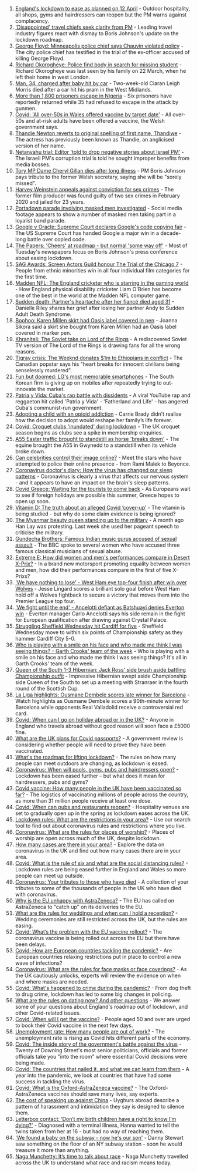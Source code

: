 1. [England's lockdown to ease as planned on 12 April](https://www.bbc.co.uk/news/uk-56641596) - Outdoor hospitality, all shops, gyms and hairdressers can reopen but the PM warns against complacency.
2. ['Disappointed' travel chiefs seek clarity from PM](https://www.bbc.co.uk/news/business-56644058) - Leading travel industry figures react with dismay to Boris Johnson's update on the lockdown roadmap.
3. [George Floyd: Minneapolis police chief says Chauvin violated policy](https://www.bbc.co.uk/news/world-us-canada-56642582) - The city police chief has testified in the trial of the ex-officer accused of killing George Floyd.
4. [Richard Okorogheye: Police find body in search for missing student](https://www.bbc.co.uk/news/uk-56641583) - Richard Okorogheye was last seen by his family on 22 March, when he left their home in west London.
5. [Man, 34, charged after baby hit by car](https://www.bbc.co.uk/news/uk-england-56644335) - Two-week-old Ciaran Leigh Morris died after a car hit his pram in the West Midlands.
6. [More than 1,800 prisoners escape in Nigeria](https://www.bbc.co.uk/news/world-africa-56644577) - Six prisoners have reportedly returned while 35 had refused to escape in the attack by gunmen.
7. [Covid: 'All over-50s in Wales offered vaccine by target date'](https://www.bbc.co.uk/news/uk-wales-56639409) - All over-50s and at-risk adults have been offered a vaccine, the Welsh government says.
8. [Thandie Newton reverts to original spelling of first name, Thandiwe](https://www.bbc.co.uk/news/entertainment-arts-56638260) - The actress has previously been known as Thandie, an anglicised version of her name.
9. [Netanyahu trial: Editor 'told to drop negative stories about Israel PM'](https://www.bbc.co.uk/news/world-middle-east-56606223) - The Israeli PM's corruption trial is told he sought improper benefits from media bosses.
10. [Tory MP Dame Cheryl Gillan dies after long illness](https://www.bbc.co.uk/news/uk-56641597) - PM Boris Johnson pays tribute to the former Welsh secretary, saying she will be "sorely missed".
11. [Harvey Weinstein appeals against conviction for sex crimes](https://www.bbc.co.uk/news/world-us-canada-56642644) - The former film producer was found guilty of two sex crimes in February 2020 and jailed for 23 years.
12. [Portadown parade involving masked men investigated](https://www.bbc.co.uk/news/uk-northern-ireland-56592378) - Social media footage appears to show a number of masked men taking part in a loyalist band parade.
13. [Google v Oracle: Supreme Court declares Google's code copying fair](https://www.bbc.co.uk/news/technology-56639088) - The US Supreme Court has handed Google a major win in a decade-long battle over copied code.
14. [The Papers: 'Cheers' at roadmap - but normal 'some way off'](https://www.bbc.co.uk/news/blogs-the-papers-56644717) - Most of Tuesday's newspapers focus on Boris Johnson's press conference about easing lockdown.
15. [SAG Awards: Screen Actors Guild honour The Trial of the Chicago 7](https://www.bbc.co.uk/news/entertainment-arts-56637214) - People from ethnic minorities win in all four individual film categories for the first time.
16. [Madden NFL: The England cricketer who is starring in the gaming world](https://www.bbc.co.uk/sport/cricket/56588937) - How England physical disability cricketer Liam O'Brien has become one of the best in the world at the Madden NFL computer game.
17. [Sudden death: Partner's heartache after her fiancé died aged 31](https://www.bbc.co.uk/news/uk-england-lancashire-56590347) - Danielle Riley shares her grief after losing her partner Andy to Sudden Adult Death Syndrome.
18. [Boohoo: Karen Millen skirt had Oasis label covered in pen](https://www.bbc.co.uk/news/business-56630546) - Joanna Sikora said a skirt she bought from Karen Millen had an Oasis label covered in marker pen.
19. [Khraniteli: The Soviet take on Lord of the Rings](https://www.bbc.co.uk/news/world-europe-56641258) - A rediscovered Soviet TV version of The Lord of the Rings is drawing fans for all the wrong reasons.
20. [Tigray crisis: The Weeknd donates $1m to Ethiopians in conflict](https://www.bbc.co.uk/news/world-africa-56638328) - The Canadian popstar says his "heart breaks for innocent civilians being senselessly murdered".
21. [Fun but doomed: LG's most memorable smartphones](https://www.bbc.co.uk/news/technology-56638991) - The South Korean firm is giving up on mobiles after repeatedly trying to out-innovate the market.
22. [Patria y Vida: Cuba's rap battle with dissidents](https://www.bbc.co.uk/news/world-latin-america-56606748) - A viral YouTube rap and reggaeton hit called 'Patria y Vida' - 'Fatherland and Life' - has angered Cuba's communist-run government.
23. [Adopting a child with an opioid addiction](https://www.bbc.co.uk/news/world-us-canada-56581394) - Carrie Brady didn’t realise how the decision to adopt would reshape her family’s life forever.
24. [Covid: Croquet clubs 'inundated' during lockdown](https://www.bbc.co.uk/news/uk-england-sussex-56593488) - The UK croquet season begins as clubs see a spike in membership enquiries.
25. [A55 Easter traffic brought to standstill as horse 'breaks down'](https://www.bbc.co.uk/news/uk-wales-56634445) - The equine brought the A55 in Gwynedd to a standstill when its vehicle broke down.
26. [Can celebrities control their image online?](https://www.bbc.co.uk/news/entertainment-arts-56592762) - Meet the stars who have attempted to police their online presence - from Rami Malek to Beyonce.
27. [Coronavirus doctor's diary: How the virus has changed our sleep patterns](https://www.bbc.co.uk/news/health-56618649) - Coronavirus is clearly a virus that affects our nervous system - and it appears to have an impact on the brain's sleep patterns.
28. [Covid Greece: Waiting for the tourists to come back](https://www.bbc.co.uk/news/world-europe-56600957) - As Europeans wait to see if foreign holidays are possible this summer, Greece hopes to open up soon.
29. [Vitamin D: The truth about an alleged Covid ‘cover-up’](https://www.bbc.co.uk/news/health-56180921) - The vitamin is being studied - but why do some claim evidence is being ignored?
30. [The Myanmar beauty queen standing up to the military](https://www.bbc.co.uk/news/world-asia-56602683) - A month ago Han Lay was protesting. Last week she used her pageant speech to criticise the military.
31. [Gundecha Brothers: Famous Indian music gurus accused of sexual assault](https://www.bbc.co.uk/news/world-asia-india-56523999) - The BBC spoke to several women who have accused three famous classical musicians of sexual abuse.
32. [Extreme E: How did women and men's performances compare in Desert X-Prix?](https://www.bbc.co.uk/sport/motorsport/56618503) - In a brand new motorsport promoting equality between women and men, how did their performances compare in the first of five X-Prixs?
33. ['We have nothing to lose' - West Ham eye top-four finish after win over Wolves](https://www.bbc.co.uk/sport/football/56560430) - Jesse Lingard scores a brilliant solo goal before West Ham hold off a Wolves fightback to secure a victory that moves them into the Premier League top four.
34. ['We fight until the end' - Ancelotti defiant as Batshuayi denies Everton win](https://www.bbc.co.uk/sport/football/56560431) - Everton manager Carlo Ancelotti says his side remain in the fight for European qualification after drawing against Crystal Palace.
35. [Struggling Sheffield Wednesday hit Cardiff for five](https://www.bbc.co.uk/sport/football/56560217) - Sheffield Wednesday move to within six points of Championship safety as they hammer Cardiff City 5-0.
36. [Who is playing with a smile on his face and who made me think I was seeing things? - Garth Crooks' team of the week](https://www.bbc.co.uk/sport/football/56598493) - Who is playing with a smile on his face and who made me think I was seeing things? It's all in Garth Crooks' team of the week.
37. [Queen of the South 1-3 Hibernian: Jack Ross' side brush aside battling Championship outfit](https://www.bbc.co.uk/sport/football/55776818) - Impressive Hibernian swept aside Championship side Queen of the South to set up a meeting with Stranraer in the fourth round of the Scottish Cup.
38. [La Liga highlights: Ousmane Dembele scores late winner for Barcelona](https://www.bbc.co.uk/sport/av/football/56644951) - Watch highlights as Ousmane Dembele scores a 90th-minute winner for Barcelona while opponents Real Valladolid receive a controversial red card.
39. [Covid: When can I go on holiday abroad or in the UK?](https://www.bbc.co.uk/news/explainers-52646738) - Anyone in England who travels abroad without good reason will soon face a £5000 fine.
40. [What are the UK plans for Covid passports?](https://www.bbc.co.uk/news/explainers-55718553) - A government review is considering whether people will need to prove they have been vaccinated.
41. [What's the roadmap for lifting lockdown?](https://www.bbc.co.uk/news/explainers-52530518) - The rules on how many people can meet outdoors are changing, as lockdown is eased.
42. [Coronavirus: When will pools, gyms, pubs and hairdressers open?](https://www.bbc.co.uk/news/explainers-53349989) - Lockdown has been eased further - but what does it mean for hairdressers, pubs and gyms?
43. [Covid vaccine: How many people in the UK have been vaccinated so far?](https://www.bbc.co.uk/news/health-55274833) - The logistics of vaccinating millions of people across the country, as more than 31 million people receive at least one dose.
44. [Covid: When can pubs and restaurants reopen?](https://www.bbc.co.uk/news/business-52977388) - Hospitality venues are set to gradually open up in the spring as lockdown eases across the UK.
45. [Lockdown rules: What are the restrictions in your area?](https://www.bbc.co.uk/news/uk-54373904) - Use our search tool to find out about coronavirus rules and restrictions where you live.
46. [Coronavirus: What are the rules for places of worship?](https://www.bbc.co.uk/news/explainers-53219921) - Places of worship are open across much of the UK, despite lockdown.
47. [How many cases are there in your area?](https://www.bbc.co.uk/news/uk-51768274) - Explore the data on coronavirus in the UK and find out how many cases there are in your area.
48. [Covid: What is the rule of six and what are the social distancing rules?](https://www.bbc.co.uk/news/uk-51506729) - Lockdown rules are being eased further in England and Wales so more people can meet up outside.
49. [Coronavirus: Your tributes to those who have died](https://www.bbc.co.uk/news/uk-52676411) - A collection of your tributes to some of the thousands of people in the UK who have died with coronavirus.
50. [Why is the EU unhappy with AstraZeneca?](https://www.bbc.co.uk/news/56483766) - The EU has called on AstraZeneca to "catch up" on its deliveries to the EU.
51. [What are the rules for weddings and when can I hold a reception?](https://www.bbc.co.uk/news/explainers-52811509) - Wedding ceremonies are still restricted across the UK, but the rules are easing.
52. [Covid: What’s the problem with the EU vaccine rollout?](https://www.bbc.co.uk/news/explainers-52380823) - The coronavirus vaccine is being rolled out across the EU but there have been delays.
53. [Covid: How are European countries tackling the pandemic?](https://www.bbc.co.uk/news/explainers-53640249) - Are European countries relaxing restrictions put in place to control a new wave of infections?
54. [Coronavirus: What are the rules for face masks or face coverings?](https://www.bbc.co.uk/news/health-51205344) - As the UK cautiously unlocks, experts will review the evidence on when and where masks are needed.
55. [Covid: What's happened to crime during the pandemic?](https://www.bbc.co.uk/news/56463680) - From dog theft to drug crime, lockdown has led to some big changes in policing.
56. [What are the rules on dating now? And other questions](https://www.bbc.co.uk/news/world-asia-china-51176409) - We answer some of your questions about England's roadmap out of lockdown, and other Covid-related issues.
57. [Covid: When will I get the vaccine?](https://www.bbc.co.uk/news/health-55045639) - People aged 50 and over are urged to book their Covid vaccine in the next few days.
58. [Unemployment rate: How many people are out of work?](https://www.bbc.co.uk/news/business-52660591) - The unemployment rate is rising as Covid hits different parts of the economy.
59. [Covid: The inside story of the government's battle against the virus](https://www.bbc.co.uk/news/uk-politics-56361599) - Twenty of Downing Street's most senior politicians, officials and former officials take you "into the room" where essential Covid decisions were being made.
60. [Covid: The countries that nailed it, and what we can learn from them](https://www.bbc.co.uk/news/uk-56455030) - A year into the pandemic, we look at countries that have had some success in tackling the virus.
61. [Covid: What is the Oxford-AstraZeneca vaccine?](https://www.bbc.co.uk/news/health-55302595) - The Oxford-AstraZeneca vaccines should save many lives, say experts.
62. [The cost of speaking up against China](https://www.bbc.co.uk/news/world-asia-china-56563449) - Uyghurs abroad describe a pattern of harassment and intimidation they say is designed to silence them.
63. [Letterbox contact: ‘Don’t my birth children have a right to know I’m dying?'](https://www.bbc.co.uk/news/stories-56576285) - Diagnosed with a terminal illness, Hanna wanted to tell the twins taken from her at 16 - but had no way of reaching them.
64. ['We found a baby on the subway - now he's our son'](https://www.bbc.co.uk/news/stories-56409764) - Danny Stewart saw something on the floor of an NY subway station - soon he would treasure it more than anything.
65. [Naga Munchetty: It’s time to talk about race](https://www.bbc.co.uk/news/stories-56253480) - Naga Munchetty travelled across the UK to understand what race and racism means today.
